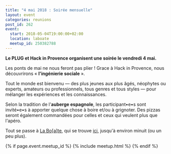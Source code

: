 ```yaml
---
title: "4 mai 2018 : Soirée mensuelle"
layout: event
categories: reunions
post_id: 262
event:
  start: 2018-05-04T19:00:00+02:00
  location: laboate
  meetup_id: 250382788
---
```


**Le PLUG et Hack in Provence organisent une soirée le vendredi 4 mai.**

Les ponts de mai ne nous feront pas plier ! Grace à Hack in Provence, nous découvrirons « **l'ingénierie sociale** ».

Tout le monde est bienvenu — des plus jeunes aux plus âgés, néophytes ou
experts, amateurs ou professionnels, tous genres et tous styles — pour
mélanger les expériences et les connaissances.

Selon la tradition de l'**auberge espagnole**, les participant•e•s sont invité•e•s à apporter quelque chose à boire et/ou à grignoter. Des pizzas seront également commandées pour celles et ceux qui veulent plus que l'apéro.

Tout se passe à [La Bo\[a\]te](http://laboate.com/), qui se trouve [ici](https://www.openstreetmap.org/?mlat=43.29207&mlon=5.37297#map=19/43.29207/5.37297), jusqu'à environ minuit (ou un peu plus).

{% if page.event.meetup_id %}
  {% include meetup.html %}
{% endif %}
